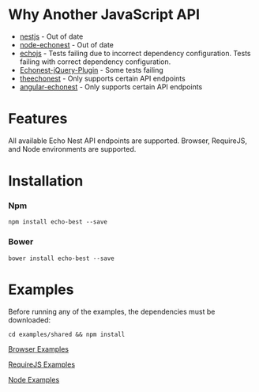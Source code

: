 # Why Another JavaScript API

- [nestjs](https://github.com/echonest/nestjs/tree/master/src) - Out of date
- [node-echonest](https://github.com/badamson/node-echonest) - Out of date
- [echojs](https://github.com/tcr/echojs) - Tests failing due to incorrect dependency configuration. Tests failing with correct dependency configuration.
- [Echonest-jQuery-Plugin](https://github.com/Rodeoclash/Echonest-jQuery-Plugin) - Some tests failing
- [theechonest](https://github.com/playlist-media/theechonest) - Only supports certain API endpoints
- [angular-echonest](https://github.com/Kraku/angular-echonest) - Only supports certain API endpoints

# Features

All available Echo Nest API endpoints are supported. Browser, RequireJS, and Node environments are supported.

# Installation
### Npm
```
npm install echo-best --save
```
### Bower
```
bower install echo-best --save
```

# Examples
Before running any of the examples, the dependencies must be downloaded:
```
cd examples/shared && npm install
```
[Browser Examples](placeholder)

[RequireJS Examples](placeholder)

[Node Examples](placeholder)